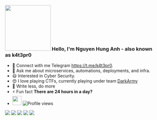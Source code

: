 ### <img src="https://media.giphy.com/media/v1.Y2lkPTc5MGI3NjExdzRzN2tqdHJmdmpoa3RlemtydmZkd2JmeHRqcmdiMzd3M2VmcG90bCZlcD12MV9pbnRlcm5hbF9naWZfYnlfaWQmY3Q9cw/J5joEL9BHyF7WsOGgZ/giphy.gif" width="150"> Hello, I'm Nguyen Hung Anh - also known as k4t3pr0 
- 📝 Connect with me Telegram  https://t.me/k4t3pr0.
- 💬 Ask me about microservices, automations, deployments, and infra.
- 😃 Interested in Cyber Security.
- 😍 I love playing CTFs, currently playing under team [DarkArmy](https://github.com/DarkArmy-ctf)
- 🦥 Write less, do more
- ⚡ Fun fact **There are 24 hours in a day?**
- <img src="https://media.giphy.com/media/xThtama8b8ZGtnMeuQ/giphy.gif" width="30"> ![Profile views](https://visitor-badge.laobi.icu/badge?page_id=k4t3pr0.k4t3pr0)

![](http://github-profile-summary-cards.vercel.app/api/cards/profile-details?username=k4t3pr0&theme=dark)
![](http://github-profile-summary-cards.vercel.app/api/cards/repos-per-language?username=k4t3pr0&theme=dark)
![](http://github-profile-summary-cards.vercel.app/api/cards/most-commit-language?username=k4t3pr0&theme=dark)
![](http://github-profile-summary-cards.vercel.app/api/cards/stats?username=k4t3pr0&theme=dark)
![](http://github-profile-summary-cards.vercel.app/api/cards/productive-time?username=k4t3pr0&theme=dark&utcOffset=8)

